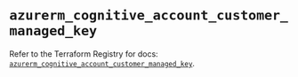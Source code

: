 # `azurerm_cognitive_account_customer_managed_key`

Refer to the Terraform Registry for docs: [`azurerm_cognitive_account_customer_managed_key`](https://registry.terraform.io/providers/hashicorp/azurerm/4.38.0/docs/resources/cognitive_account_customer_managed_key).
